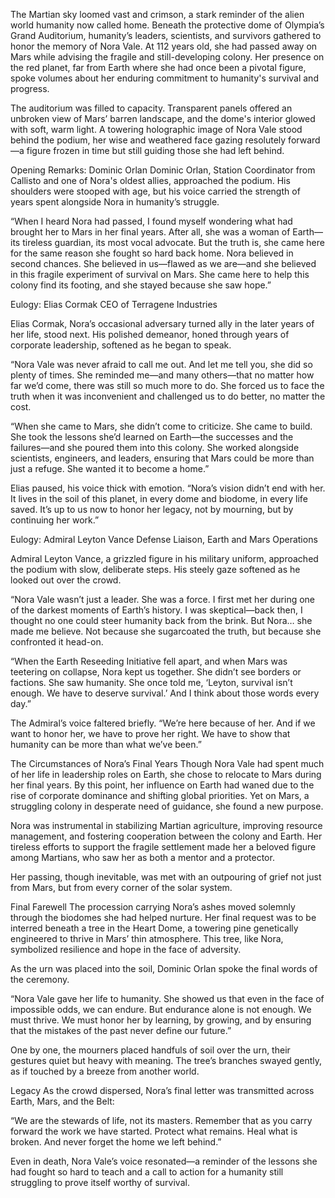 The Martian sky loomed vast and crimson, a stark reminder of the alien world humanity now called home. Beneath the protective dome of Olympia’s Grand Auditorium, humanity’s leaders, scientists, and survivors gathered to honor the memory of Nora Vale. At 112 years old, she had passed away on Mars while advising the fragile and still-developing colony. Her presence on the red planet, far from Earth where she had once been a pivotal figure, spoke volumes about her enduring commitment to humanity's survival and progress.

The auditorium was filled to capacity. Transparent panels offered an unbroken view of Mars’ barren landscape, and the dome's interior glowed with soft, warm light. A towering holographic image of Nora Vale stood behind the podium, her wise and weathered face gazing resolutely forward—a figure frozen in time but still guiding those she had left behind.

Opening Remarks: Dominic Orlan
Dominic Orlan, Station Coordinator from Callisto and one of Nora's oldest allies, approached the podium. His shoulders were stooped with age, but his voice carried the strength of years spent alongside Nora in humanity’s struggle.

“When I heard Nora had passed, I found myself wondering what had brought her to Mars in her final years. After all, she was a woman of Earth—its tireless guardian, its most vocal advocate. But the truth is, she came here for the same reason she fought so hard back home. Nora believed in second chances. She believed in us—flawed as we are—and she believed in this fragile experiment of survival on Mars. She came here to help this colony find its footing, and she stayed because she saw hope.”

Eulogy: Elias Cormak
CEO of Terragene Industries

Elias Cormak, Nora’s occasional adversary turned ally in the later years of her life, stood next. His polished demeanor, honed through years of corporate leadership, softened as he began to speak.

“Nora Vale was never afraid to call me out. And let me tell you, she did so plenty of times. She reminded me—and many others—that no matter how far we’d come, there was still so much more to do. She forced us to face the truth when it was inconvenient and challenged us to do better, no matter the cost.

“When she came to Mars, she didn’t come to criticize. She came to build. She took the lessons she’d learned on Earth—the successes and the failures—and she poured them into this colony. She worked alongside scientists, engineers, and leaders, ensuring that Mars could be more than just a refuge. She wanted it to become a home.”

Elias paused, his voice thick with emotion. “Nora’s vision didn’t end with her. It lives in the soil of this planet, in every dome and biodome, in every life saved. It’s up to us now to honor her legacy, not by mourning, but by continuing her work.”

Eulogy: Admiral Leyton Vance
Defense Liaison, Earth and Mars Operations

Admiral Leyton Vance, a grizzled figure in his military uniform, approached the podium with slow, deliberate steps. His steely gaze softened as he looked out over the crowd.

“Nora Vale wasn’t just a leader. She was a force. I first met her during one of the darkest moments of Earth’s history. I was skeptical—back then, I thought no one could steer humanity back from the brink. But Nora… she made me believe. Not because she sugarcoated the truth, but because she confronted it head-on.

“When the Earth Reseeding Initiative fell apart, and when Mars was teetering on collapse, Nora kept us together. She didn’t see borders or factions. She saw humanity. She once told me, ‘Leyton, survival isn’t enough. We have to deserve survival.’ And I think about those words every day.”

The Admiral’s voice faltered briefly. “We’re here because of her. And if we want to honor her, we have to prove her right. We have to show that humanity can be more than what we’ve been.”

The Circumstances of Nora’s Final Years
Though Nora Vale had spent much of her life in leadership roles on Earth, she chose to relocate to Mars during her final years. By this point, her influence on Earth had waned due to the rise of corporate dominance and shifting global priorities. Yet on Mars, a struggling colony in desperate need of guidance, she found a new purpose.

Nora was instrumental in stabilizing Martian agriculture, improving resource management, and fostering cooperation between the colony and Earth. Her tireless efforts to support the fragile settlement made her a beloved figure among Martians, who saw her as both a mentor and a protector.

Her passing, though inevitable, was met with an outpouring of grief not just from Mars, but from every corner of the solar system.

Final Farewell
The procession carrying Nora’s ashes moved solemnly through the biodomes she had helped nurture. Her final request was to be interred beneath a tree in the Heart Dome, a towering pine genetically engineered to thrive in Mars’ thin atmosphere. This tree, like Nora, symbolized resilience and hope in the face of adversity.

As the urn was placed into the soil, Dominic Orlan spoke the final words of the ceremony.

“Nora Vale gave her life to humanity. She showed us that even in the face of impossible odds, we can endure. But endurance alone is not enough. We must thrive. We must honor her by learning, by growing, and by ensuring that the mistakes of the past never define our future.”

One by one, the mourners placed handfuls of soil over the urn, their gestures quiet but heavy with meaning. The tree’s branches swayed gently, as if touched by a breeze from another world.

Legacy
As the crowd dispersed, Nora’s final letter was transmitted across Earth, Mars, and the Belt:

“We are the stewards of life, not its masters. Remember that as you carry forward the work we have started. Protect what remains. Heal what is broken. And never forget the home we left behind.”

Even in death, Nora Vale’s voice resonated—a reminder of the lessons she had fought so hard to teach and a call to action for a humanity still struggling to prove itself worthy of survival.
